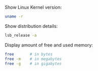 Show Linux Kernel version:
```bash
uname -r
```

Show distribution details:
```bash
lsb_release -a
```

Display amount of free and used memory:
```bash
free       # in bytes
free -m    # in megabytes
free -g    # in gigabytes
```

